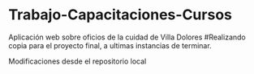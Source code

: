 # Trabajo-Capacitaciones-Cursos
Aplicación web sobre oficios de la cuidad de Villa Dolores
#Realizando copia para el proyecto final, a ultimas instancias de terminar. 

Modificaciones desde el repositorio local

